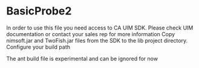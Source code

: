 # BasicProbe2
In order to use this file you need access to CA UIM SDK.
Please check UIM documentation or contact your sales rep for more information
Copy nimsoft.jar and TwoFish.jar files from the SDK to the lib project directory.
Configure your build path

The ant build file is experimental and can be ignored for now
